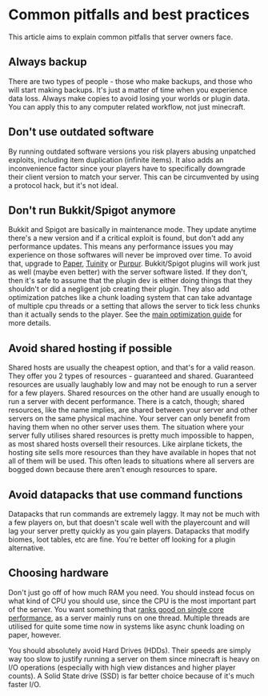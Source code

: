 # Common pitfalls and best practices

This article aims to explain common pitfalls that server owners face.

## Always backup
There are two types of people - those who make backups, and those who will start making backups. It's just a matter of time when you experience data loss. Always make copies to avoid losing your worlds or plugin data. You can apply this to any computer related workflow, not just minecraft.

## Don't use outdated software
By running outdated software versions you risk players abusing unpatched exploits, including item duplication (infinite items). It also adds an inconvenience factor since your players have to specifically downgrade their client version to match your server. This can be circumvented by using a protocol hack, but it's not ideal.

## Don't run Bukkit/Spigot anymore
Bukkit and Spigot are basically in maintenance mode. They update anytime there's a new version and if a critical exploit is found, but don't add any performance updates. This means any performance issues you may experience on those softwares will never be improved over time. To avoid that, upgrade to [Paper](https://papermc.io/downloads), [Tuinity](https://ci.codemc.io/job/Spottedleaf/job/Tuinity) or [Purpur](https://purpur.pl3x.net/downloads). Bukkit/Spigot plugins will work just as well (maybe even better) with the server software listed. If they don't, then it's safe to assume that the plugin dev is either doing things that they shouldn't or did a negligent job creating their plugin. They also add optimization patches like a chunk loading system that can take advantage of multiple cpu threads or a setting that allows the server to tick less chunks than it actually sends to the player. See the [main optimization guide](https://github.com/YouHaveTrouble/minecraft-optimization) for more details.

## Avoid shared hosting if possible
Shared hosts are usually the cheapest option, and that's for a valid reason. They offer you 2 types of resources - guaranteed and shared. Guaranteed resources are usually laughably low and may not be enough to run a server for a few players. Shared resources on the other hand are usually enough to run a server with decent performance. There is a catch, though; shared resources, like the name implies, are shared between your server and other servers on the same physical machine. Your server can only benefit from having them when no other server uses them. The situation where your server fully utilises shared resources is pretty much impossible to happen, as most shared hosts oversell their resources. Like airplane tickets, the hosting site sells more resources than they have available in hopes that not all of them will be used. This often leads to situations where all servers are bogged down because there aren't enough resources to spare.

## Avoid datapacks that use command functions
Datapacks that run commands are extremely laggy. It may not be much with a few players on, but that doesn't scale well with the playercount and will lag your server pretty quickly as you gain players. Datapacks that modify biomes, loot tables, etc are fine. You're better off looking for a plugin alternative.

## Choosing hardware
Don't just go off of how much RAM you need. You should instead focus on what kind of CPU you should use, since the CPU is the most important part of the server. You want something that [ranks good on single core performance](https://www.cpubenchmark.net/singleThread.html), as a server mainly runs on one thread. Multiple threads are utilised for quite some time now in systems like async chunk loading on paper, however.

You should absolutely avoid Hard Drives (HDDs). Their speeds are simply way too slow to justify running a server on them since minecraft is heavy on I/O operations (especially with high view distances and higher player counts). A Solid State drive (SSD) is far better choice because of it's much faster I/O.
